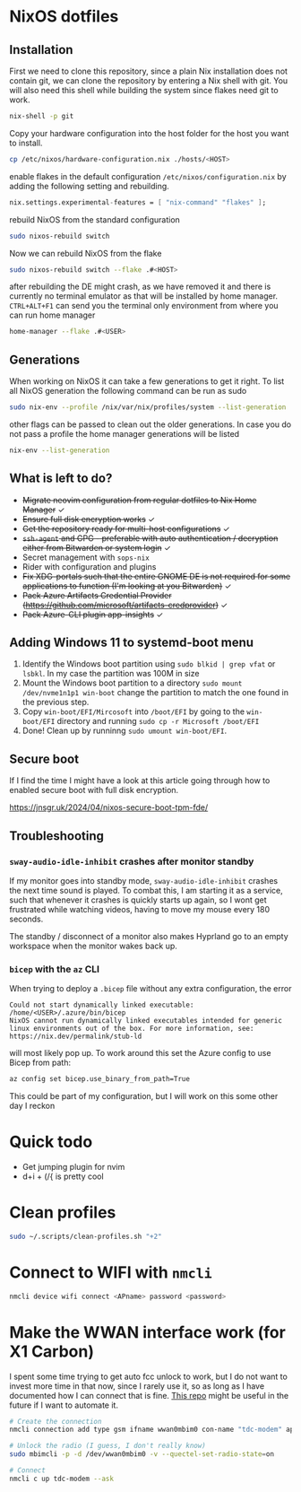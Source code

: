 # NixOS dotfiles

## Installation
First we need to clone this repository, since a plain Nix installation does not contain git, we can clone the repository
by entering a Nix shell with git. You will also need this shell while building the system since flakes need git to work.

```sh
nix-shell -p git
```

Copy your hardware configuration into the host folder for the host you want to install.

```sh
cp /etc/nixos/hardware-configuration.nix ./hosts/<HOST>
```

enable flakes in the default configuration `/etc/nixos/configuration.nix` by adding the following setting and
rebuilding.

```nix
nix.settings.experimental-features = [ "nix-command" "flakes" ];
```

rebuild NixOS from the standard configuration

```sh
sudo nixos-rebuild switch
```

Now we can rebuild NixOS from the flake

```sh
sudo nixos-rebuild switch --flake .#<HOST>
```

after rebuilding the DE might crash, as we have removed it and there is currently no terminal emulator as that will be
installed by home manager. `CTRL+ALT+F1` can send you the terminal only environment from where you can run home manager

```sh
home-manager --flake .#<USER>
```

## Generations
When working on NixOS it can take a few generations to get it right. To list all NixOS generation the following command 
can be run as sudo

```sh
sudo nix-env --profile /nix/var/nix/profiles/system --list-generation
```

other flags can be passed to clean out the older generations. In case you do not pass a profile the home manager
generations will be listed

```sh
nix-env --list-generation
```

<!-- ### Rolling back to a previous generation -->


## What is left to do?
* ~~Migrate neovim configuration from regular dotfiles to Nix Home Manager~~ ✓
* ~~Ensure full disk encryption works~~ ✓
* ~~Get the repository ready for multi-host configurations~~ ✓
* ~~`ssh-agent` and GPG - preferable with auto authentication / decryption either from Bitwarden or system login~~ ✓
* Secret management with `sops-nix`
* Rider with configuration and plugins
* ~~Fix XDG-portals such that the entire GNOME DE is not required for some applications to function (I'm looking at you
  Bitwarden)~~ ✓
* ~~Pack Azure Artifacts Credential Provider (https://github.com/microsoft/artifacts-credprovider)~~ ✓
* ~~Pack Azure-CLI plugin app-insights~~ ✓

## Adding Windows 11 to systemd-boot menu
1. Identify the Windows boot partition using `sudo blkid | grep vfat` or `lsbkl`. In my case the partition was 100M in
   size 
2. Mount the Windows boot partition to a directory `sudo mount /dev/nvme1n1p1 win-boot` change the partition to match
   the one found in the previous step.
3. Copy `win-boot/EFI/Mircosoft` into `/boot/EFI` by going to the `win-boot/EFI` directory and running
   `sudo cp -r Microsoft /boot/EFI`
4. Done! Clean up by runninng `sudo umount win-boot/EFI`.

## Secure boot
If I find the time I might have a look at this article going through how to enabled secure boot with full disk
encryption.

https://jnsgr.uk/2024/04/nixos-secure-boot-tpm-fde/

## Troubleshooting

### `sway-audio-idle-inhibit` crashes after monitor standby
If my monitor goes into standby mode, `sway-audio-idle-inhibit` crashes the next time sound is played. To combat this,
I am starting it as a service, such that whenever it crashes is quickly starts up again, so I wont get frustrated while
watching videos, having to move my mouse every 180 seconds.

The standby / disconnect of a monitor also makes Hyprland go to an empty workspace when the monitor wakes back up.

### `bicep` with the `az` CLI
When trying to deploy a `.bicep` file without any extra configuration, the error

```
Could not start dynamically linked executable: /home/<USER>/.azure/bin/bicep
NixOS cannot run dynamically linked executables intended for generic
linux environments out of the box. For more information, see:
https://nix.dev/permalink/stub-ld
```
will most likely pop up. To work around this set the Azure config to use Bicep from path:

```sh
az config set bicep.use_binary_from_path=True
```

This could be part of my configuration, but I will work on this some other day I reckon

# Quick todo

- Get jumping plugin for nvim
- d+i + (/{ is pretty cool

# Clean profiles

```sh
sudo ~/.scripts/clean-profiles.sh "+2"
```

# Connect to WIFI with `nmcli`

```sh
nmcli device wifi connect <APname> password <password>
```

# Make the WWAN interface work (for X1 Carbon)
I spent some time trying to get auto fcc unlock to work, but I do not want to invest more time in that now, since I
rarely use it, so as long as I have documented how I can connect that is fine. [This repo](https://github.com/lenovo/lenovo-wwan-unlock) might be useful in the future if I want to automate it.

```sh
# Create the connection
nmcli connection add type gsm ifname wwan0mbim0 con-name "tdc-modem" apn internet

# Unlock the radio (I guess, I don't really know)
sudo mbimcli -p -d /dev/wwan0mbim0 -v --quectel-set-radio-state=on

# Connect
nmcli c up tdc-modem --ask
```
